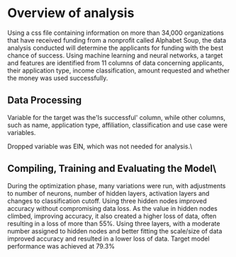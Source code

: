 # Overview of analysis
Using a css file containing information on more than 34,000 organizations that have received funding from a nonprofit called Alphabet Soup, the data analysis conducted will determine the applicants for funding with the best chance of success. Using machine learning and neural networks, a target and features are identified from 11 columns of data concerning applicants, their application type, income classification, amount requested and whether the money was used successfully.
 
## Data Processing
Variable for the target was the'Is successful' column, while other columns, such as name, application type, affiliation, classification and use case were variables.

Dropped variable was EIN, which was not needed for analysis.\

## Compiling, Training and Evaluating the Model\
During the optimization phase, many variations were run, with adjustments to number of neurons, number of hidden layers, activation layers and changes to classification cutoff. Using three hidden nodes improved accuracy without compromising data loss. As the value in hidden nodes climbed, improving accuracy, it also created a higher loss of data, often resulting in a loss of more than 55%. Using three layers, with a moderate number assigned to hidden nodes and better fitting the scale/size of data improved accuracy and resulted in a lower loss of data. Target model performance was achieved at 79.3%
